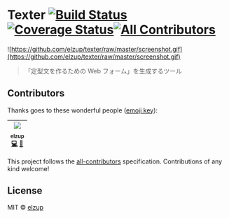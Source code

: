 # Texter [![Build Status](https://travis-ci.org/elzup/texter.svg?branch=master)](https://travis-ci.org/elzup/texter) [![Coverage Status](https://coveralls.io/repos/github/elzup/texter/badge.svg?branch=master)](https://coveralls.io/github/elzup/texter?branch=master)[![All Contributors](https://img.shields.io/badge/all_contributors-1-orange.svg?style=flat-square)](#contributors)
![https://github.com/elzup/texter/raw/master/screenshot.gif](https://github.com/elzup/texter/raw/master/screenshot.gif)

> 「定型文を作るための Web フォーム」を生成するツール


## Contributors

Thanks goes to these wonderful people ([emoji key](https://github.com/kentcdodds/all-contributors#emoji-key)):

<!-- ALL-CONTRIBUTORS-LIST:START - Do not remove or modify this section -->
<!-- prettier-ignore -->
| [<img src="https://avatars3.githubusercontent.com/u/2284908?v=4" width="100px;"/><br /><sub><b>elzup</b></sub>](https://elzup.com)<br />[💻](https://github.com/elzup/texter/commits?author=elzup "Code") [🎨](#design-elzup "Design") |
| :---: |
<!-- ALL-CONTRIBUTORS-LIST:END -->

This project follows the [all-contributors](https://github.com/kentcdodds/all-contributors) specification. Contributions of any kind welcome!

## License

MIT © [elzup](http://elzup.com)
